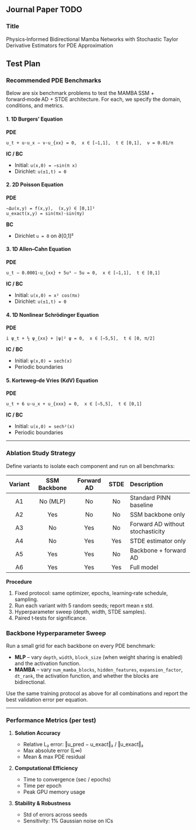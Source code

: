 ## Journal Paper TODO

### Title

Physics‑Informed Bidirectional Mamba Networks with Stochastic Taylor Derivative Estimators for PDE Approximation

## Test Plan

### Recommended PDE Benchmarks

Below are six benchmark problems to test the MAMBA SSM + forward‑mode AD + STDE architecture. For each, we specify the domain, conditions, and metrics.

#### 1. 1D Burgers’ Equation

**PDE**

```
u_t + u·u_x − ν·u_{xx} = 0,  x ∈ [−1,1],  t ∈ [0,1],  ν = 0.01/π  
```

**IC / BC**

* Initial: `u(x,0) = −sin(π x)`
* Dirichlet: `u(±1,t) = 0`

#### 2. 2D Poisson Equation

**PDE**

```
−Δu(x,y) = f(x,y),  (x,y) ∈ [0,1]²  
u_exact(x,y) = sin(πx)·sin(πy)  
```

**BC**

* Dirichlet `u = 0` on ∂\[0,1]²

#### 3. 1D Allen–Cahn Equation

**PDE**

```
u_t − 0.0001·u_{xx} + 5u³ − 5u = 0,  x ∈ [−1,1],  t ∈ [0,1]  
```

**IC / BC**

* Initial: `u(x,0) = x² cos(πx)`
* Dirichlet: `u(±1,t) = 0`


#### 4. 1D Nonlinear Schrödinger Equation

**PDE**

```
i ψ_t + ½ ψ_{xx} + |ψ|² ψ = 0,  x ∈ [−5,5],  t ∈ [0, π/2]  
```

**IC / BC**

* Initial: `ψ(x,0) = sech(x)`
* Periodic boundaries

#### 5. Korteweg–de Vries (KdV) Equation

**PDE**

```
u_t + 6 u·u_x + u_{xxx} = 0,  x ∈ [−5,5],  t ∈ [0,1]  
```

**IC / BC**

* Initial: `u(x,0) = sech²(x)`
* Periodic boundaries


---

### Ablation Study Strategy

Define variants to isolate each component and run on all benchmarks:

| Variant | SSM Backbone | Forward AD | STDE | Description                      |
| :-----: | :----------: | :--------: | :--: | :------------------------------- |
|    A1   |   No (MLP)   |     No     |  No  | Standard PINN baseline           |
|    A2   |      Yes     |     No     |  No  | SSM backbone only                |
|    A3   |      No      |     Yes    |  No  | Forward AD without stochasticity |
|    A4   |      No      |     Yes    |  Yes | STDE estimator only              |
|    A5   |      Yes     |     Yes    |  No  | Backbone + forward AD            |
|    A6   |      Yes     |     Yes    |  Yes | Full model                       |

**Procedure**

1. Fixed protocol: same optimizer, epochs, learning‑rate schedule, sampling.
2. Run each variant with 5 random seeds; report mean ± std.
3. Hyperparameter sweep (depth, width, STDE samples).
4. Paired t‑tests for significance.

### Backbone Hyperparameter Sweep

Run a small grid for each backbone on every PDE benchmark:

* **MLP** – vary `depth`, `width`, `block_size` (when weight sharing is enabled)
  and the activation function.
* **MAMBA** – vary `num_mamba_blocks`, `hidden_features`, `expansion_factor`,
  `dt_rank`, the activation function, and whether the blocks are bidirectional.

Use the same training protocol as above for all combinations and report the best
validation error per equation.

---

### Performance Metrics (per test)

1. **Solution Accuracy**

   * Relative L₂ error: ‖u\_pred − u\_exact‖₂ / ‖u\_exact‖₂
   * Max absolute error (L∞)
   * Mean & max PDE residual

2. **Computational Efficiency**

   * Time to convergence (sec / epochs)
   * Time per epoch
   * Peak GPU memory usage

3. **Stability & Robustness**

   * Std of errors across seeds
   * Sensitivity: 1% Gaussian noise on ICs

